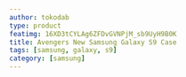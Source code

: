 ```yaml
---
author: tokodab
type: product
featimg: 16XD3tCYLAg6ZFDvGVNPjM_sb9UyH9B0K
title: Avengers New Samsung Galaxy S9 Case
tags: [samsung, galaxy, s9]
category: [samsung]
---
```

